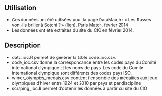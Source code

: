 ## Utilisation 
* Ces données ont été utilisées pour la page DataMatch : « Les Russes vont-ils briller à Sotchi ? » ([lien](http://www.parismatch.com/Actu/Sport/DataMatch-Les-Russes-vont-ils-briller-a-Sotchi-548061)), Paris Match, février 2014
* Les données ont été extraites du site du CIO en février 2014.

## Description
* data_ioc.R permet de générer la table code_ioc.csv. 
* code_ioc.csv donne la correspondance entre les codes pays du Comité international olympique et les noms de pays. Les code du Comité international olympique sont différents des codes pays ISO.
* winter_olympics_medals.csv contient l'ensemble des médailles aux jeux olympiques d'hiver entre 1924 et 2010 par pays et par discipline
* scraping_ioc.R permet d'obtenir les données à partir du site du CIO





